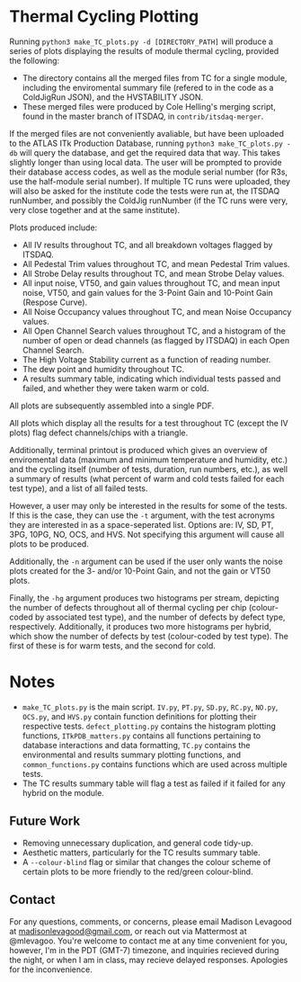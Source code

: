 # Thermal Cycling Plotting
Running `python3 make_TC_plots.py -d [DIRECTORY_PATH]` will produce a series of plots displaying the results of module thermal cycling, provided the following:
- The directory contains all the merged files from TC for a single module, including the enviromental summary file (refered to in the code as a ColdJigRun JSON), and the HVSTABILITY JSON.
- These merged files were produced by Cole Helling's merging script, found in the master branch of ITSDAQ, in `contrib/itsdaq-merger`.

If the merged files are not conveniently avaliable, but have been uploaded to the ATLAS ITk Production Database, running `python3 make_TC_plots.py -db` will query the database, and get the required data that way. This takes slightly longer than using local data. The user will be prompted to provide their database access codes, as well as the module serial number (for R3s, use the half-module serial number). If multiple TC runs were uploaded, they will also be asked for the institute code the tests were run at, the ITSDAQ runNumber, and possibly the ColdJig runNumber (if the TC runs were very, very close together and at the same institute). 

Plots produced include:
- All IV results throughout TC, and all breakdown voltages flagged by ITSDAQ.
- All Pedestal Trim values throughout TC, and mean Pedestal Trim values.
- All Strobe Delay results throughout TC, and mean Strobe Delay values. 
- All input noise, VT50, and gain values throughout TC, and mean input noise, VT50, and gain values for the 3-Point Gain and 10-Point Gain (Respose Curve).
- All Noise Occupancy values throughout TC, and mean Noise Occupancy values.
- All Open Channel Search values throughout TC, and a histogram of the number of open or dead channels (as flagged by ITSDAQ) in each Open Channel Search.
- The High Voltage Stability current as a function of reading number.
- The dew point and humidity throughout TC.
- A results summary table, indicating which individual tests passed and failed, and whether they were taken warm or cold.

All plots are subsequently assembled into a single PDF. 

All plots which display all the results for a test throughout TC (except the IV plots) flag defect channels/chips with a triangle.

Additionally, terminal printout is produced which gives an overview of enviromental data (maximum and minimum temperature and humidity, etc.) and the cycling itself (number of tests, duration, run numbers, etc.), as well a summary of results (what percent of warm and cold tests failed for each test type), and a list of all failed tests. 

However, a user may only be interested in the results for some of the tests. If this is the case, they can use the `-t` argument, with the test acronyms they are interested in as a space-seperated list. Options are: IV, SD, PT, 3PG, 10PG, NO, OCS, and HVS. Not specifying this argument will cause all plots to be produced.

Additionally, the `-n` argument can be used if the user only wants the noise plots created for the 3- and/or 10-Point Gain, and not the gain or VT50 plots.

Finally, the `-hg` argument produces two histograms per stream, depicting the number of defects throughout all of thermal cycling per chip (colour-coded by associated test type), and the number of defects by defect type, respectively. Additionally, it produces two more histograms per hybrid, which show the number of defects by test (colour-coded by test type). The first of these is for warm tests, and the second for cold.

# Notes
- `make_TC_plots.py` is the main script. `IV.py`, `PT.py`, `SD.py`, `RC.py`, `NO.py`, `OCS.py`, and `HVS.py` contain function definitions for plotting their respective tests. `defect_plotting.py` contains the histogram plotting functions, `ITkPDB_matters.py` contains all functions pertaining to database interactions and data formatting, `TC.py` contains the environmental and results summary plotting functions, and `common_functions.py` contains functions which are used across multiple tests.
-  The TC results summary table will flag a test as failed if it failed for any hybrid on the module.

## Future Work
- Removing unnecessary duplication, and general code tidy-up.
- Aesthetic matters, particularly for the TC results summary table.
- A `--colour-blind` flag or similar that changes the colour scheme of certain plots to be more friendly to the red/green colour-blind. 

## Contact
For any questions, comments, or concerns, please email Madison Levagood at madisonlevagood@gmail.com, or reach out via Mattermost at @mlevagoo. You're welcome to contact me at any time convenient for you, however, I'm in the PDT (GMT-7) timezone, and inquiries recieved during the night, or when I am in class, may recieve delayed responses. Apologies for the inconvenience. 
